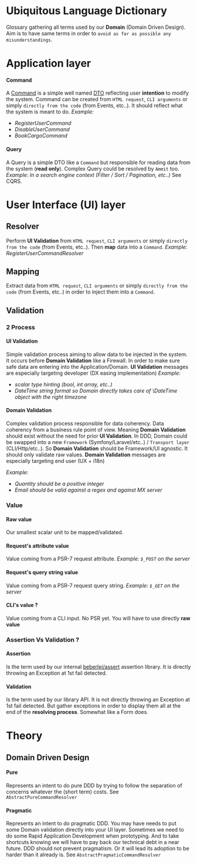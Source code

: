 # Ubiquitous Language Dictionary

Glossary gathering all terms used by our **Domain** (Domain Driven Design).
Aim is to have same terms in order to `avoid as far as possible any misunderstandings`.


# Application layer

#### Command

A [Command](http://verraes.net/2013/04/decoupling-symfony2-forms-from-entities/) is a simple well named [DTO](http://martinfowler.com/eaaCatalog/dataTransferObject.html) reflecting user **intention** to modify the system.
Command can be created from `HTML request`, `CLI arguments` or simply `directly from the code` (from Events, etc..).
It should reflect what the system is meant to do.
*Example:*
  - *RegisterUserCommand*
  - *DisableUserCommand*
  - *BookCargoCommand*

#### Query

A Query is a simple DTO like a `Command` but responsible for reading data from the system (**read only**).
Complex Query could be resolved by `Ammit` too.
*Example: In a search engine context (Filter / Sort / Pagination, etc..)*
See CQRS.

# User Interface (UI) layer

## Resolver

Perform **UI Validation** from `HTML request`, `CLI arguments` or simply `directly from the code` (from Events, etc..).
Then **map** data into a `Command`.
*Example: RegisterUserCommandResolver*

## Mapping

Extract data from `HTML request`, `CLI arguments` or simply `directly from the code` (from Events, etc..) in order to inject them into a `Command`.

## Validation

### 2 Process

#### UI Validation

Simple validation process aiming to allow data to be injected in the system.
It occurs before **Domain Validation** like a Firewall. In order to make sure safe data are entering into the Application/Domain. 
**UI Validation** messages are especially targeting developer (DX easing implementation)
*Example:*
 - *scalar type hinting (bool, int array, etc..)*
 - *DateTime string format so Domain directly takes care of \DateTime object with the right timezone*

#### Domain Validation

Complex validation process responsible for data coherency.
Data coherency from a business rule point of view. 
Meaning **Domain Validation** should exist without the need for prior **UI Validation**.
In DDD, Domain could be swapped into a new `Framework` (Symfony/Laravel/etc..) / `Transport layer` (CLI/Http/etc..).
So **Domain Validation** should be Framework/UI agnostic. It should only validate raw values.
**Domain Validation** messages are especially targeting end user (UX + i18n)

*Example:* 
- *Quantity should be a positive integer*
- *Email should be valid against a regex and against MX server*

### Value

#### Raw value

Our smallest scalar unit to be mapped/validated.

#### Request's attribute value

Value coming from a PSR-7 request attribute.
*Example: `$_POST` on the server*

#### Request's query string value

Value coming from a PSR-7 request query string.
*Example: `$_GET` on the server*

#### CLI's value ?

Value coming from a CLI input.
No PSR yet. You will have to use directly **raw value**

### Assertion Vs Validation ?

#### Assertion

Is the term used by our internal [beberlei/assert](https://github.com/beberlei/assert) assertion library.
It is directly throwing an Exception at 1st fail detected.

#### Validation 

Is the term used by our library API.
It is not directly throwing an Exception at 1st fail detected. 
But gather exceptions in order to display them all at the end of the **resolving process**.
Somewhat like a Form does.

# Theory

## Domain Driven Design

#### Pure

Represents an intent to do pure DDD by trying to follow the separation of concerns whatever the (short term) costs.
See `AbstractPureCommandResolver`

#### Pragmatic

Represents an intent to do pragmatic DDD.
You may have needs to put some Domain validation directly into your UI layer.
Sometimes we need to do some Rapid Application Development when prototyping.
And to take shortcuts knowing we will have to pay back our technical debt in a near future.
DDD should not prevent pragmatism. Or it will lead its adoption to be harder than it already is.
See `AbstractPragmaticCommandResolver`




